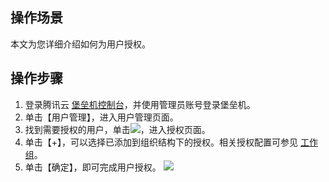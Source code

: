 ## 操作场景
本文为您详细介绍如何为用户授权。





## 操作步骤
1. 登录腾讯云 [堡垒机控制台](https://console.cloud.tencent.com/cds/dasb)，并使用管理员账号登录堡垒机。
2. 单击【用户管理】，进入用户管理页面。
3. 找到需要授权的用户，单击<img src=" https://main.qcloudimg.com/raw/7e8d57a243533f6fb3f16e395b97c6bd.png"  style="margin:0;">，进入授权页面。
4. 单击【+】，可以选择已添加到组织结构下的授权。相关授权配置可参见 [工作组](https://cloud.tencent.com/document/product/1025/41816)。
5. 单击【确定】，即可完成用户授权。
![](https://main.qcloudimg.com/raw/42890e124057b20b7dda6bc5f5be700d.png)
